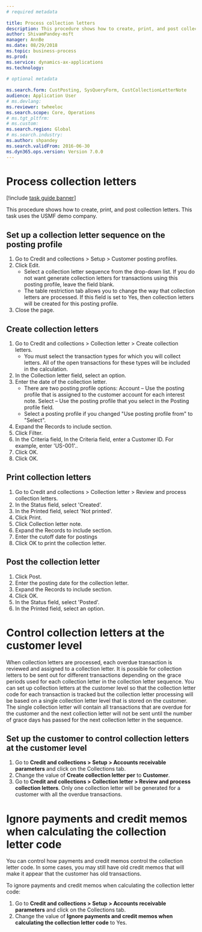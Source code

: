 ```yaml
--- 
# required metadata 
 
title: Process collection letters
description: This procedure shows how to create, print, and post collection letters. 
author: ShivamPandey-msft
manager: AnnBe 
ms.date: 08/29/2018
ms.topic: business-process 
ms.prod:  
ms.service: dynamics-ax-applications 
ms.technology:  
 
# optional metadata 
 
ms.search.form: CustPosting, SysQueryForm, CustCollectionLetterNote   
audience: Application User 
# ms.devlang:  
ms.reviewer: twheeloc
ms.search.scope: Core, Operations 
# ms.tgt_pltfrm:  
# ms.custom:  
ms.search.region: Global
# ms.search.industry: 
ms.author: shpandey
ms.search.validFrom: 2016-06-30 
ms.dyn365.ops.version: Version 7.0.0 
---
```

# Process collection letters

[!include [task guide banner](../../includes/task-guide-banner.md)]

This procedure shows how to create, print, and post collection letters. This task uses the USMF demo company.


## Set up a collection letter sequence on the posting profile
1. Go to Credit and collections > Setup > Customer posting profiles.
2. Click Edit.
    * Select a collection letter sequence from the drop-down list. If you do not want generate collection letters for transactions using this posting profile, leave the field blank.  
    * The table restriction tab allows you to change the way that collection letters are processed. If this field is set to Yes, then collection letters will be created for this posting profile.  
3. Close the page.

## Create collection letters
1. Go to Credit and collections > Collection letter > Create collection letters.
    * You must select the transaction types for which you will collect letters. All of the open transactions for these types will be included in the calculation.  
2. In the Collection letter field, select an option.
3. Enter the date of the collection letter.
    * There are two posting profile options:   Account – Use the posting profile that is assigned to the customer account for each interest note.   Select – Use the posting profile that you select in the Posting profile field.  
    * Select a posting profile if you changed "Use posting profile from" to "Select".  
4. Expand the Records to include section.
5. Click Filter.
6. In the Criteria field, In the Criteria field, enter a Customer ID. For example, enter 'US-001'..
7. Click OK.
8. Click OK.

## Print collection letters
1. Go to Credit and collections > Collection letter > Review and process collection letters.
2. In the Status field, select 'Created'.
3. In the Printed field, select 'Not printed'.
4. Click Print.
5. Click Collection letter note.
6. Expand the Records to include section.
7. Enter the cutoff date for postings
8. Click OK to print the collection letter.

## Post the collection letter
1. Click Post.
2. Enter the posting date for the collection letter.
3. Expand the Records to include section.
4. Click OK.
5. In the Status field, select 'Posted'.
6. In the Printed field, select an option.

# Control collection letters at the customer level
When collection letters are processed, each overdue transaction is reviewed and assigned to a collection letter. It is possible for collection letters to be sent out for different transactions depending on the grace periods used for each collection letter in the collection letter sequence. You can set up collection letters at the customer level so that the collection letter code for each transaction is tracked but the collection letter processing will be based on a single collection letter level that is stored on the customer. The single collection letter will contain all transactions that are overdue for the customer and the next collection letter will not be sent until the number of grace days has passed for the next collection letter in the sequence.

## Set up the customer to control collection letters at the customer level
1.  Go to **Credit and collections > Setup > Accounts receivable parameters** and click on the Collections tab. 
2.  Change the value of **Create collection letter per** to **Customer**. 
3.  Go to **Credit and collections > Collection letter > Review and process collection letters**. Only one collection letter will be generated for a customer with all the overdue transactions.

# Ignore payments and credit memos when calculating the collection letter code
You can control how payments and credit memos control the collection letter code. In some cases, you may still have old credit memos that will make it appear that the customer has old transactions. 

To ignore payments and credit memos when calculating the collection letter code:
1) Go to **Credit and collections > Setup > Accounts receivable parameters** and click on the Collections tab. 
2) Change the value of **Ignore payments and credit memos when calculating the collection letter code** to Yes.


